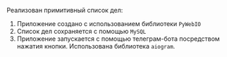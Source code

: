 Реализован примитивный список дел:
1. Приложение создано с использованием библиотеки `PyWebIO`
2. Список дел сохраняется с помощью `MySQL`
3. Приложение запускается с помощью телеграм-бота посредством нажатия кнопки. Использована библиотека `aiogram`.